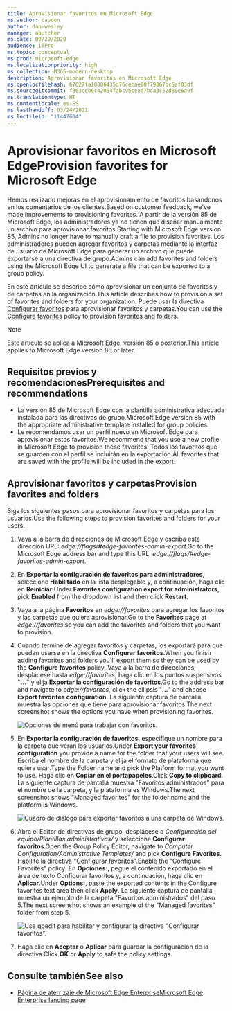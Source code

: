 ```yaml
---
title: Aprovisionar favoritos en Microsoft Edge
ms.author: capoon
author: dan-wesley
manager: abutcher
ms.date: 09/29/2020
audience: ITPro
ms.topic: conceptual
ms.prod: microsoft-edge
ms.localizationpriority: high
ms.collection: M365-modern-desktop
description: Aprovisionar favoritos en Microsoft Edge
ms.openlocfilehash: 67627fa10806435d76cecae00f79867bc5af03df
ms.sourcegitcommit: f363ceb6c42054fabc95ce8d7bca3c52d80e6a9f
ms.translationtype: HT
ms.contentlocale: es-ES
ms.lasthandoff: 03/24/2021
ms.locfileid: "11447604"
---
```

# <a name="provision-favorites-for-microsoft-edge"></a><span data-ttu-id="6fad6-103">Aprovisionar favoritos en Microsoft Edge</span><span class="sxs-lookup"><span data-stu-id="6fad6-103">Provision favorites for Microsoft Edge</span></span>

<span data-ttu-id="6fad6-104">Hemos realizado mejoras en el aprovisionamiento de favoritos basándonos en los comentarios de los clientes.</span><span class="sxs-lookup"><span data-stu-id="6fad6-104">Based on customer feedback, we've made improvements to provisioning favorites.</span></span> <span data-ttu-id="6fad6-105">A partir de la versión 85 de Microsoft Edge, los administradores ya no tienen que diseñar manualmente un archivo para aprovisionar favoritos.</span><span class="sxs-lookup"><span data-stu-id="6fad6-105">Starting with Microsoft Edge version 85, Admins no longer have to manually craft a file to provision favorites.</span></span> <span data-ttu-id="6fad6-106">Los administradores pueden agregar favoritos y carpetas mediante la interfaz de usuario de Microsoft Edge para generar un archivo que puede exportarse a una directiva de grupo.</span><span class="sxs-lookup"><span data-stu-id="6fad6-106">Admins can add favorites and folders using the Microsoft Edge UI to generate a file that can be exported to a group policy.</span></span>

<span data-ttu-id="6fad6-107">En este artículo se describe cómo aprovisionar un conjunto de favoritos y de carpetas en la organización.</span><span class="sxs-lookup"><span data-stu-id="6fad6-107">This article describes how to provision a set of favorites and folders for your organization.</span></span> <span data-ttu-id="6fad6-108">Puede usar la directiva [Configurar favoritos](//DeployEdge/microsoft-edge-policies#configure-favorites) para aprovisionar favoritos y carpetas.</span><span class="sxs-lookup"><span data-stu-id="6fad6-108">You can use the [Configure favorites](//DeployEdge/microsoft-edge-policies#configure-favorites) policy to provision favorites and folders.</span></span>

> [!NOTE]
> <span data-ttu-id="6fad6-109">Este artículo se aplica a Microsoft Edge, versión 85 o posterior.</span><span class="sxs-lookup"><span data-stu-id="6fad6-109">This article applies to Microsoft Edge version 85 or later.</span></span>

## <a name="prerequisites-and-recommendations"></a><span data-ttu-id="6fad6-110">Requisitos previos y recomendaciones</span><span class="sxs-lookup"><span data-stu-id="6fad6-110">Prerequisites and recommendations</span></span>

- <span data-ttu-id="6fad6-111">La versión 85 de Microsoft Edge con la plantilla administrativa adecuada instalada para las directivas de grupo.</span><span class="sxs-lookup"><span data-stu-id="6fad6-111">Microsoft Edge version 85 with the appropriate administrative template installed for group policies.</span></span>
- <span data-ttu-id="6fad6-112">Le recomendamos usar un perfil nuevo en Microsoft Edge para aprovisionar estos favoritos.</span><span class="sxs-lookup"><span data-stu-id="6fad6-112">We recommend that you use a new profile in Microsoft Edge to provision these favorites.</span></span> <span data-ttu-id="6fad6-113">Todos los favoritos que se guarden con el perfil se incluirán en la exportación.</span><span class="sxs-lookup"><span data-stu-id="6fad6-113">All favorites that are saved with the profile will be included in the export.</span></span>  

## <a name="provision-favorites-and-folders"></a><span data-ttu-id="6fad6-114">Aprovisionar favoritos y carpetas</span><span class="sxs-lookup"><span data-stu-id="6fad6-114">Provision favorites and folders</span></span>

<span data-ttu-id="6fad6-115">Siga los siguientes pasos para aprovisionar favoritos y carpetas para los usuarios.</span><span class="sxs-lookup"><span data-stu-id="6fad6-115">Use the following steps to provision favorites and folders for your users.</span></span>

1. <span data-ttu-id="6fad6-116">Vaya a la barra de direcciones de Microsoft Edge y escriba esta dirección URL: *edge://flags/#edge-favorites-admin-export*.</span><span class="sxs-lookup"><span data-stu-id="6fad6-116">Go to the Microsoft Edge address bar and type this URL: *edge://flags/#edge-favorites-admin-export*.</span></span>
2. <span data-ttu-id="6fad6-117">En **Exportar la configuración de favoritos para administradores**, seleccione **Habilitado** en la lista desplegable y, a continuación, haga clic en **Reiniciar**.</span><span class="sxs-lookup"><span data-stu-id="6fad6-117">Under **Favorites configuration export for administrators**, pick **Enabled** from the dropdown list and then click **Restart**.</span></span>

3. <span data-ttu-id="6fad6-118">Vaya a la página **Favoritos** en *edge://favorites* para agregar los favoritos y las carpetas que quiera aprovisionar.</span><span class="sxs-lookup"><span data-stu-id="6fad6-118">Go to the **Favorites** page at *edge://favorites* so you can add the favorites and folders that you want to provision.</span></span>

<!--
4. On the **Favorites bar**, click **Add folder**. The folder structure of favorites that are set in the profile you're using will be reflected in the folder you provision for your users. The next screenshot shows "Managed favorites", the folder we'll use to provision favorites.

   ![Add a folder](media/edge-learnmore-provision-favorites/provision-favorites-add-folder.png)

   > [!TIP]
   > Add existing folders that contain favorites you want to provision for your users.

5. Select "Managed favorites" and then click **Add favorite**. The next screenshot shows the favorite we've added.

   ![Add a favorite](media/edge-learnmore-provision-favorites/provision-favorites-add-favorite.png)-->

4. <span data-ttu-id="6fad6-119">Cuando termine de agregar favoritos y carpetas, los exportará para que puedan usarse en la directiva **Configurar favoritos**.</span><span class="sxs-lookup"><span data-stu-id="6fad6-119">When you finish adding favorites and folders you'll export them so they can be used by the **Configure favorites** policy.</span></span> <span data-ttu-id="6fad6-120">Vaya a la barra de direcciones, desplácese hasta *edge://favorites*, haga clic en los puntos suspensivos "**...**" y elija **Exportar la configuración de favoritos**.</span><span class="sxs-lookup"><span data-stu-id="6fad6-120">Go to the address bar and navigate to *edge://favorites*, click the ellipsis "**…**" and choose **Export favorites configuration**.</span></span> <span data-ttu-id="6fad6-121">La siguiente captura de pantalla muestra las opciones que tiene para aprovisionar favoritos.</span><span class="sxs-lookup"><span data-stu-id="6fad6-121">The next screenshot shows the options you have when provisioning favorites.</span></span>

   ![Opciones de menú para trabajar con favoritos.](media/edge-learnmore-provision-favorites/provision-favorites-menu-options.png)

5. <span data-ttu-id="6fad6-123">En **Exportar la configuración de favoritos**, especifique un nombre para la carpeta que verán los usuarios.</span><span class="sxs-lookup"><span data-stu-id="6fad6-123">Under **Export your favorites configuration** you provide a name for the folder that your users will see.</span></span> <span data-ttu-id="6fad6-124">Escriba el nombre de la carpeta y elija el formato de plataforma que quiera usar.</span><span class="sxs-lookup"><span data-stu-id="6fad6-124">Type the Folder name and pick the Platform format you want to use.</span></span> <span data-ttu-id="6fad6-125">Haga clic en **Copiar en el portapapeles**.</span><span class="sxs-lookup"><span data-stu-id="6fad6-125">Click **Copy to clipboard**.</span></span> <span data-ttu-id="6fad6-126">La siguiente captura de pantalla muestra "Favoritos administrados" para el nombre de la carpeta, y la plataforma es Windows.</span><span class="sxs-lookup"><span data-stu-id="6fad6-126">The next screenshot shows "Managed favorites" for the folder name and the platform is Windows.</span></span>

   ![Cuadro de diálogo para exportar favoritos a una carpeta de Windows.](media/edge-learnmore-provision-favorites/provision-favorites-export.png)

6. <span data-ttu-id="6fad6-128">Abra el Editor de directivas de grupo, desplácese a *Configuración del equipo/Plantillas administrativas/* y seleccione **Configurar favoritos**.</span><span class="sxs-lookup"><span data-stu-id="6fad6-128">Open the Group Policy Editor, navigate to *Computer Configuration/Administrative Templates/* and pick **Configure Favorites**.</span></span> <span data-ttu-id="6fad6-129">Habilite la directiva "Configurar favoritos".</span><span class="sxs-lookup"><span data-stu-id="6fad6-129">Enable the "Configure Favorites" policy.</span></span> <span data-ttu-id="6fad6-130">En **Opciones:**, pegue el contenido exportado en el área de texto Configurar favoritos y, a continuación, haga clic en **Aplicar**.</span><span class="sxs-lookup"><span data-stu-id="6fad6-130">Under **Options:**, paste the exported contents in the Configure favorites text area then click **Apply**.</span></span> <span data-ttu-id="6fad6-131">La siguiente captura de pantalla muestra un ejemplo de la carpeta "Favoritos administrados" del paso 5.</span><span class="sxs-lookup"><span data-stu-id="6fad6-131">The next screenshot shows an example of the "Managed favorites" folder from step 5.</span></span>

   ![Use gpedit para habilitar y configurar la directiva "Configurar favoritos".](media/edge-learnmore-provision-favorites/provision-favorites-gpedit.png)

7. <span data-ttu-id="6fad6-133">Haga clic en **Aceptar** o **Aplicar** para guardar la configuración de la directiva.</span><span class="sxs-lookup"><span data-stu-id="6fad6-133">Click **OK** or **Apply** to safe the policy settings.</span></span>

## <a name="see-also"></a><span data-ttu-id="6fad6-134">Consulte también</span><span class="sxs-lookup"><span data-stu-id="6fad6-134">See also</span></span>

- [<span data-ttu-id="6fad6-135">Página de aterrizaje de Microsoft Edge Enterprise</span><span class="sxs-lookup"><span data-stu-id="6fad6-135">Microsoft Edge Enterprise landing page</span></span>](https://aka.ms/EdgeEnterprise)